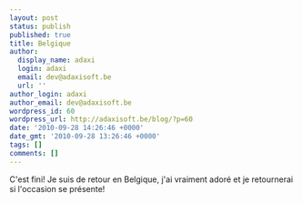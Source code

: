 ```yaml
---
layout: post
status: publish
published: true
title: Belgique
author:
  display_name: adaxi
  login: adaxi
  email: dev@adaxisoft.be
  url: ''
author_login: adaxi
author_email: dev@adaxisoft.be
wordpress_id: 60
wordpress_url: http://adaxisoft.be/blog/?p=60
date: '2010-09-28 14:26:46 +0000'
date_gmt: '2010-09-28 13:26:46 +0000'
tags: []
comments: []
---
```


C'est fini! Je suis de retour en Belgique, j'ai vraiment adoré et je retournerai si l'occasion se présente!
